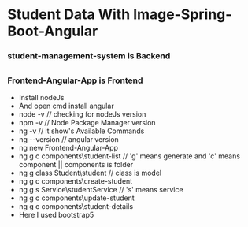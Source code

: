 # Student Data With Image-Spring-Boot-Angular

### student-management-system is Backend
##

### Frontend-Angular-App is Frontend
* Install nodeJs
* And open cmd install angular
* node -v  // checking for nodeJs version
* npm -v   // Node Package Manager version
* ng -v   // it show's Available Commands
* ng --version // angular version
* ng new Frontend-Angular-App
* ng g c components\student-list // 'g' means generate and 'c' means component || components is folder
* ng g class Student\student // class is model
* ng g c components\create-student
* ng g s Service\studentService // 's' means service
* ng g c components\update-student
* ng g c components\student-details
* Here I used bootstrap5
  ##





